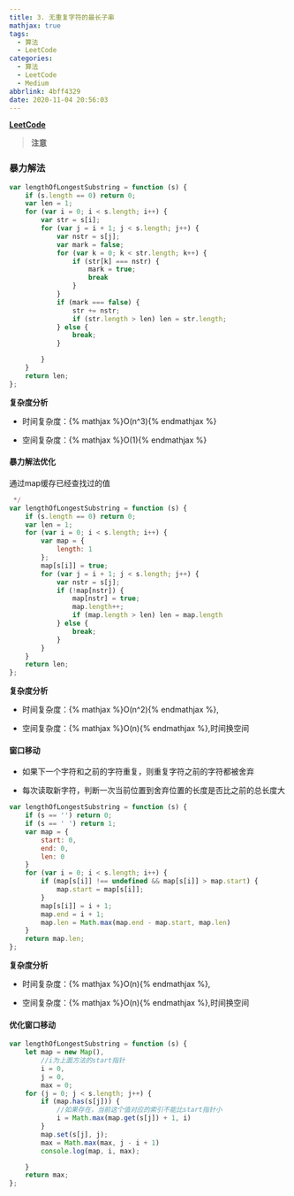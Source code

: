 ```yaml
---
title: 3. 无重复字符的最长子串
mathjax: true
tags:
  - 算法
  - LeetCode
categories:
  - 算法
  - LeetCode
  - Medium
abbrlink: 4bff4329
date: 2020-11-04 20:56:03
---
```


**[LeetCode](https://leetcode-cn.com/problems/longest-substring-without-repeating-characters/)**

> **注意**


### 暴力解法

```javascript
var lengthOfLongestSubstring = function (s) {
    if (s.length == 0) return 0;
    var len = 1;
    for (var i = 0; i < s.length; i++) {
        var str = s[i];
        for (var j = i + 1; j < s.length; j++) {
            var nstr = s[j];
            var mark = false;
            for (var k = 0; k < str.length; k++) {
                if (str[k] === nstr) {
                    mark = true;
                    break
                }
            }
            if (mark === false) {
                str += nstr;
                if (str.length > len) len = str.length;
            } else {
                break;
            }

        }
    }
    return len;
};
```


**复杂度分析**

+ 时间复杂度：{% mathjax %}O(n^3){% endmathjax %}

+ 空间复杂度：{% mathjax %}O(1){% endmathjax %}

#### 暴力解法优化

通过map缓存已经查找过的值

```javascript
 */
var lengthOfLongestSubstring = function (s) {
    if (s.length == 0) return 0;
    var len = 1;
    for (var i = 0; i < s.length; i++) {
        var map = {
            length: 1
        };
        map[s[i]] = true;
        for (var j = i + 1; j < s.length; j++) {
            var nstr = s[j];
            if (!map[nstr]) {
                map[nstr] = true;
                map.length++;
                if (map.length > len) len = map.length
            } else {
                break;
            }
        }
    }
    return len;
};
```


**复杂度分析**

+ 时间复杂度：{% mathjax %}O(n^2){% endmathjax %},

+ 空间复杂度：{% mathjax %}O(n){% endmathjax %},时间换空间


#### 窗口移动

+ 如果下一个字符和之前的字符重复，则重复字符之前的字符都被舍弃

+ 每次读取新字符，判断一次当前位置到舍弃位置的长度是否比之前的总长度大

```javascript
var lengthOfLongestSubstring = function (s) {
    if (s == '') return 0;
    if (s == ' ') return 1;
    var map = {
        start: 0,
        end: 0,
        len: 0
    }
    for (var i = 0; i < s.length; i++) {
        if (map[s[i]] !== undefined && map[s[i]] > map.start) {
            map.start = map[s[i]];
        }
        map[s[i]] = i + 1;
        map.end = i + 1;
        map.len = Math.max(map.end - map.start, map.len)
    }
    return map.len;
};
```


**复杂度分析**

+ 时间复杂度：{% mathjax %}O(n){% endmathjax %},

+ 空间复杂度：{% mathjax %}O(n){% endmathjax %},时间换空间


#### 优化窗口移动

```javascript
var lengthOfLongestSubstring = function (s) {
    let map = new Map(),
        //i为上面方法的start指针
        i = 0,
        j = 0,
        max = 0;
    for (j = 0; j < s.length; j++) {
        if (map.has(s[j])) {
            //如果存在，当前这个值对应的索引不能比start指针小
            i = Math.max(map.get(s[j]) + 1, i)
        }
        map.set(s[j], j);
        max = Math.max(max, j - i + 1)
        console.log(map, i, max);

    }
    return max;
};
```